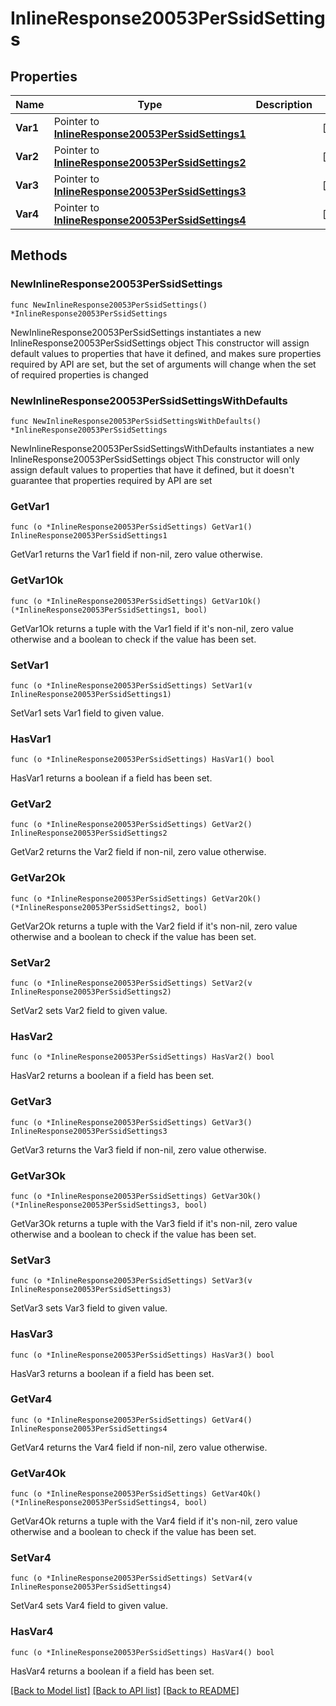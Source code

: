 # InlineResponse20053PerSsidSettings

## Properties

Name | Type | Description | Notes
------------ | ------------- | ------------- | -------------
**Var1** | Pointer to [**InlineResponse20053PerSsidSettings1**](InlineResponse20053PerSsidSettings1.md) |  | [optional] 
**Var2** | Pointer to [**InlineResponse20053PerSsidSettings2**](InlineResponse20053PerSsidSettings2.md) |  | [optional] 
**Var3** | Pointer to [**InlineResponse20053PerSsidSettings3**](InlineResponse20053PerSsidSettings3.md) |  | [optional] 
**Var4** | Pointer to [**InlineResponse20053PerSsidSettings4**](InlineResponse20053PerSsidSettings4.md) |  | [optional] 

## Methods

### NewInlineResponse20053PerSsidSettings

`func NewInlineResponse20053PerSsidSettings() *InlineResponse20053PerSsidSettings`

NewInlineResponse20053PerSsidSettings instantiates a new InlineResponse20053PerSsidSettings object
This constructor will assign default values to properties that have it defined,
and makes sure properties required by API are set, but the set of arguments
will change when the set of required properties is changed

### NewInlineResponse20053PerSsidSettingsWithDefaults

`func NewInlineResponse20053PerSsidSettingsWithDefaults() *InlineResponse20053PerSsidSettings`

NewInlineResponse20053PerSsidSettingsWithDefaults instantiates a new InlineResponse20053PerSsidSettings object
This constructor will only assign default values to properties that have it defined,
but it doesn't guarantee that properties required by API are set

### GetVar1

`func (o *InlineResponse20053PerSsidSettings) GetVar1() InlineResponse20053PerSsidSettings1`

GetVar1 returns the Var1 field if non-nil, zero value otherwise.

### GetVar1Ok

`func (o *InlineResponse20053PerSsidSettings) GetVar1Ok() (*InlineResponse20053PerSsidSettings1, bool)`

GetVar1Ok returns a tuple with the Var1 field if it's non-nil, zero value otherwise
and a boolean to check if the value has been set.

### SetVar1

`func (o *InlineResponse20053PerSsidSettings) SetVar1(v InlineResponse20053PerSsidSettings1)`

SetVar1 sets Var1 field to given value.

### HasVar1

`func (o *InlineResponse20053PerSsidSettings) HasVar1() bool`

HasVar1 returns a boolean if a field has been set.

### GetVar2

`func (o *InlineResponse20053PerSsidSettings) GetVar2() InlineResponse20053PerSsidSettings2`

GetVar2 returns the Var2 field if non-nil, zero value otherwise.

### GetVar2Ok

`func (o *InlineResponse20053PerSsidSettings) GetVar2Ok() (*InlineResponse20053PerSsidSettings2, bool)`

GetVar2Ok returns a tuple with the Var2 field if it's non-nil, zero value otherwise
and a boolean to check if the value has been set.

### SetVar2

`func (o *InlineResponse20053PerSsidSettings) SetVar2(v InlineResponse20053PerSsidSettings2)`

SetVar2 sets Var2 field to given value.

### HasVar2

`func (o *InlineResponse20053PerSsidSettings) HasVar2() bool`

HasVar2 returns a boolean if a field has been set.

### GetVar3

`func (o *InlineResponse20053PerSsidSettings) GetVar3() InlineResponse20053PerSsidSettings3`

GetVar3 returns the Var3 field if non-nil, zero value otherwise.

### GetVar3Ok

`func (o *InlineResponse20053PerSsidSettings) GetVar3Ok() (*InlineResponse20053PerSsidSettings3, bool)`

GetVar3Ok returns a tuple with the Var3 field if it's non-nil, zero value otherwise
and a boolean to check if the value has been set.

### SetVar3

`func (o *InlineResponse20053PerSsidSettings) SetVar3(v InlineResponse20053PerSsidSettings3)`

SetVar3 sets Var3 field to given value.

### HasVar3

`func (o *InlineResponse20053PerSsidSettings) HasVar3() bool`

HasVar3 returns a boolean if a field has been set.

### GetVar4

`func (o *InlineResponse20053PerSsidSettings) GetVar4() InlineResponse20053PerSsidSettings4`

GetVar4 returns the Var4 field if non-nil, zero value otherwise.

### GetVar4Ok

`func (o *InlineResponse20053PerSsidSettings) GetVar4Ok() (*InlineResponse20053PerSsidSettings4, bool)`

GetVar4Ok returns a tuple with the Var4 field if it's non-nil, zero value otherwise
and a boolean to check if the value has been set.

### SetVar4

`func (o *InlineResponse20053PerSsidSettings) SetVar4(v InlineResponse20053PerSsidSettings4)`

SetVar4 sets Var4 field to given value.

### HasVar4

`func (o *InlineResponse20053PerSsidSettings) HasVar4() bool`

HasVar4 returns a boolean if a field has been set.


[[Back to Model list]](../README.md#documentation-for-models) [[Back to API list]](../README.md#documentation-for-api-endpoints) [[Back to README]](../README.md)


